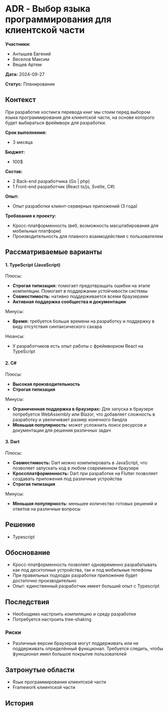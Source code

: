 # ADR \- Выбор языка программирования для клиентской части

**Участники:**

- Антышев Евгений  
- Веселов Максим  
- Вещев Артем

**Дата:** 2024-09-27

**Статус:** Планирование

## Контекст

При разработке хостинга перевода книг мы стоим перед выбором языка программирования для клиентской части, на основе которого будет выбираться фреймворк для разработки.

**Срок выполнения:**

- 3 месяца

**Бюджет:**

- 100$

**Состав:**

- 2 Back-end разработчика (Go | php)  
- 1 Front-end разработчик (React ts/js, Svelte, C\#)

**Опыт:**

- Опыт разработки клиент-серверных приложений (3 года)

**Требования к проекту:**

- Кросс-платформенность (веб, возможность масштабирования для мобильных платформ)  
- Производительность для плавного взаимодействия с пользователем

## Рассматриваемые варианты

#### **1\. TypeScript (JavaScript)**

Плюсы:

- **Строгая типизация:** помогает предотвращать ошибки на этапе компиляции. Помогает в  поддержании устойчивости системы   
- **Совместимость:** нативно поддерживается всеми браузерами  
- **Активная поддержка сообщества и документации**

Минусы:

- **Время:** требуется больше времени на разработку и поддержку в виду отсутствия синтаксического сахара

Нюансы:

- У разработчиков есть опыт работы с фреймворком React на TypeScript

#### **2\. C\#**

Плюсы:

- **Высокая производительность**  
- **Строгая типизация**

Минусы:

- **Ограниченная поддержка в браузерах:** Для запуска в браузере потребуется WebAssembly или Blazor, что добавляет сложность в разработку и увеличивает размер конечного бандла  
- **Меньшая популярность:** может усложнить поиск ресурсов и документации для решения различных задач

#### **3\. Dart**

Плюсы:

- **Совместимость:** Dart можно компилировать в JavaScript, что позволяет запускать код в любом современном браузере  
- **Кроссплатформенность:** Dart при разработке на Flutter позволяет создавать приложения под различные устройства  
- **Строгая типизация**

Минусы:

- **Меньшая популярность:** меньшее количество готовых решений и ответов на различные вопросы

## Решение

- Typescript

## Обоснование

- Кросс-платформенность позволяет одновременно разрабатывать как под десктопные устройства, так и под мобильные телефоны  
- При правильных подходах разработки приложение будет достаточно производительно  
- Опыт: единственный разработчик имеет больший опыт с Typescript

## Последствия

- Необходимо настроить компиляцию и среду разработки  
- Потребуется настроить tree-shaking

### Риски

- Различные версии браузеров могут поддерживать или не поддерживать определённый функционал. Требуется следить, чтобы функционал имел большое покрытие пользователей

## Затронутые области

- Язык программирования клиентской части  
- Framework клиентской части

## История
